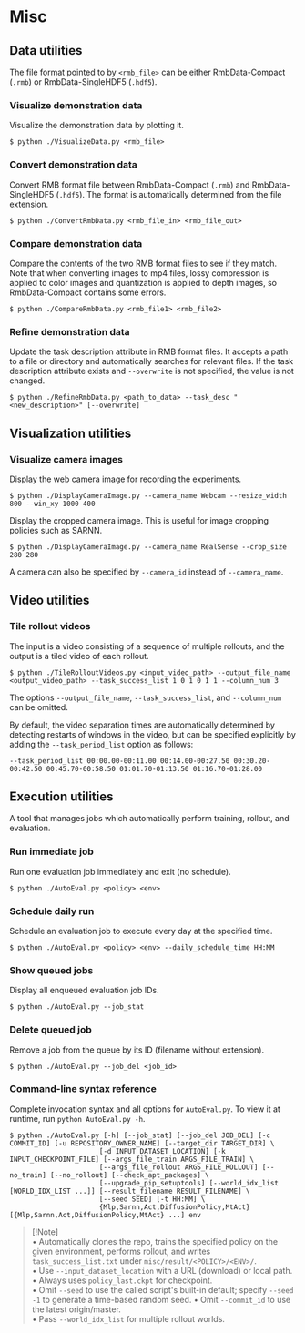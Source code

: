 # Misc

## Data utilities
The file format pointed to by `<rmb_file>` can be either RmbData-Compact (`.rmb`) or RmbData-SingleHDF5 (`.hdf5`).

### Visualize demonstration data
Visualize the demonstration data by plotting it.

```console
$ python ./VisualizeData.py <rmb_file>
```

### Convert demonstration data
Convert RMB format file between RmbData-Compact (`.rmb`) and RmbData-SingleHDF5 (`.hdf5`). The format is automatically determined from the file extension.

```console
$ python ./ConvertRmbData.py <rmb_file_in> <rmb_file_out>
```

### Compare demonstration data
Compare the contents of the two RMB format files to see if they match.
Note that when converting images to mp4 files, lossy compression is applied to color images and quantization is applied to depth images, so RmbData-Compact contains some errors.

```console
$ python ./CompareRmbData.py <rmb_file1> <rmb_file2>
```

### Refine demonstration data
Update the task description attribute in RMB format files. It accepts a path to a file or directory and automatically searches for relevant files. If the task description attribute exists and `--overwrite` is not specified, the value is not changed.

```console
$ python ./RefineRmbData.py <path_to_data> --task_desc "<new_description>" [--overwrite]
```

## Visualization utilities
### Visualize camera images
Display the web camera image for recording the experiments.
```console
$ python ./DisplayCameraImage.py --camera_name Webcam --resize_width 800 --win_xy 1000 400
```

Display the cropped camera image. This is useful for image cropping policies such as SARNN.
```console
$ python ./DisplayCameraImage.py --camera_name RealSense --crop_size 280 280
```

A camera can also be specified by `--camera_id` instead of `--camera_name`.

## Video utilities
### Tile rollout videos
The input is a video consisting of a sequence of multiple rollouts, and the output is a tiled video of each rollout.
```console
$ python ./TileRolloutVideos.py <input_video_path> --output_file_name <output_video_path> --task_success_list 1 0 1 0 1 1 --column_num 3
```
The options `--output_file_name`, `--task_success_list`, and `--column_num` can be omitted.

By default, the video separation times are automatically determined by detecting restarts of windows in the video, but can be specified explicitly by adding the `--task_period_list` option as follows:
```console
--task_period_list 00:00.00-00:11.00 00:14.00-00:27.50 00:30.20-00:42.50 00:45.70-00:58.50 01:01.70-01:13.50 01:16.70-01:28.00
```

## Execution utilities
A tool that manages jobs which automatically perform training, rollout, and evaluation.

### Run immediate job
Run one evaluation job immediately and exit (no schedule).

```console
$ python ./AutoEval.py <policy> <env>
```

### Schedule daily run
Schedule an evaluation job to execute every day at the specified time.

```console
$ python ./AutoEval.py <policy> <env> --daily_schedule_time HH:MM
```

### Show queued jobs
Display all enqueued evaluation job IDs.

```console
$ python ./AutoEval.py --job_stat
```

### Delete queued job
Remove a job from the queue by its ID (filename without extension).

```console
$ python ./AutoEval.py --job_del <job_id>
```

### Command-line syntax reference
Complete invocation syntax and all options for `AutoEval.py`. To view it at runtime, run `python AutoEval.py -h`.

```console
$ python ./AutoEval.py [-h] [--job_stat] [--job_del JOB_DEL] [-c COMMIT_ID] [-u REPOSITORY_OWNER_NAME] [--target_dir TARGET_DIR] \
                      [-d INPUT_DATASET_LOCATION] [-k INPUT_CHECKPOINT_FILE] [--args_file_train ARGS_FILE_TRAIN] \
                      [--args_file_rollout ARGS_FILE_ROLLOUT] [--no_train] [--no_rollout] [--check_apt_packages] \
                      [--upgrade_pip_setuptools] [--world_idx_list [WORLD_IDX_LIST ...]] [--result_filename RESULT_FILENAME] \
                      [--seed SEED] [-t HH:MM] \
                      {Mlp,Sarnn,Act,DiffusionPolicy,MtAct} [{Mlp,Sarnn,Act,DiffusionPolicy,MtAct} ...] env
```

> \[!Note]  
> • Automatically clones the repo, trains the specified policy on the given environment, performs rollout, and writes `task_success_list.txt` under `misc/result/<POLICY>/<ENV>/`.  
> • Use `--input_dataset_location` with a URL (download) or local path.  
> • Always uses `policy_last.ckpt` for checkpoint.  
> • Omit `--seed` to use the called script's built-in default; specify `--seed -1` to generate a time-based random seed.
> • Omit `--commit_id` to use the latest origin/master.  
> • Pass `--world_idx_list` for multiple rollout worlds.  
